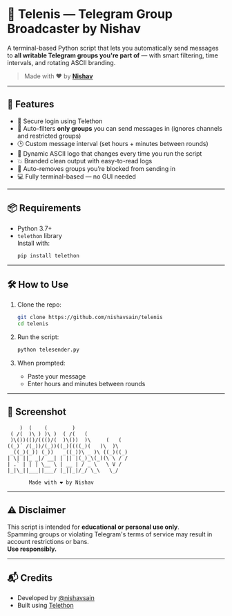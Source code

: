 # 🚀 Telenis — Telegram Group Broadcaster by Nishav

A terminal-based Python script that lets you automatically send messages to **all writable Telegram groups you're part of** — with smart filtering, time intervals, and rotating ASCII branding.

> Made with ❤️ by [**Nishav**](https://github.com/nishavsain)

---

## 🚀 Features

- 🔐 Secure login using Telethon
- 🧠 Auto-filters **only groups** you can send messages in (ignores channels and restricted groups)
- 🕒 Custom message interval (set hours + minutes between rounds)
- 📣 Dynamic ASCII logo that changes every time you run the script
- 💥 Branded clean output with easy-to-read logs
- 🔄 Auto-removes groups you’re blocked from sending in
- 💻 Fully terminal-based — no GUI needed

---

## 📦 Requirements

- Python 3.7+
- `telethon` library\
  Install with:
  ```bash
  pip install telethon
  ```

---

## 🛠️ How to Use

1. Clone the repo:

   ```bash
   git clone https://github.com/nishavsain/telenis
   cd telenis
   ```

2. Run the script:

   ```bash
   python telesender.py
   ```

3. When prompted:

   - Paste your message
   - Enter hours and minutes between rounds

---

## 📸 Screenshot

```
    )  (    (        )                   
 ( /(  )\ ) )\ )  ( /(   (               
 )\())(()/((()/(  )\())  )\     (   (    
((_)́  /(_))/(_))((_)́((((_)(   )\  )\   
 _((_)(_)) (_))   _((_))\ _ )\ ((_)((_)  
| \| ||_ _|/ __| | || |(_)_\(_)(\ \ / /   
| .` | | | \__ \ | __ | / _ \   \ V /    
|_|\_||___||___/ |_||_|/_/ \_\   \_/     

       Made with ❤️ by Nishav
```

---

## ⚠️ Disclaimer

This script is intended for **educational or personal use only**.\
Spamming groups or violating Telegram's terms of service may result in account restrictions or bans.\
**Use responsibly.**

---

## 📬 Credits

- Developed by [@nishavsain](https://github.com/nishavsain)
- Built using [Telethon](https://github.com/LonamiWebs/Telethon)

